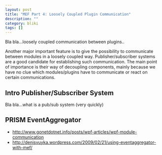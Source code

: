 ```yaml
---
layout: post
title: "MEF Part 4: Loosely Coupled Plugin Communication"
description: ""
category: bliki
tags: []
---
```


Bla bla...loosely coupled communication between plugins..

Another major important feature is to give the possibility to communicate between modules in a loosely coupled way. Publisher/subscriber systems are a good candidate for establishing such communication. The main point of importance is their way of decoupling components, mainly because we have no clue which modules/plugins have to communicate or react on certain communications.

## Intro Publisher/Subscriber System

Bla bla...what is a pub/sub system (very quickly)

## PRISM EventAggregator

- http://www.gonetdotnet.info/posts/wpf-articles/wpf-module-communication
- http://denisvuyka.wordpress.com/2009/02/21/using-eventaggregator-with-mef/